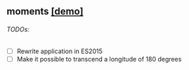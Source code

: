 ## moments [\[demo\]](https://rawcdn.githack.com/oliverlundquist/moments/8eef73c37b28350b5aa5a5fbaff24bf80c9b2108/public/index.html)

###### TODOs:
- [ ] Rewrite application in ES2015
- [ ] Make it possible to transcend a longitude of 180 degrees
